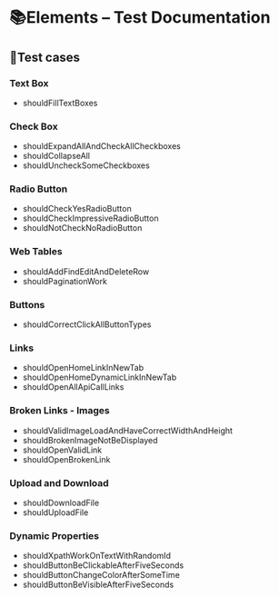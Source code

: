 # 📚Elements – Test Documentation

## 🧰Test cases

### Text Box

- shouldFillTextBoxes

### Check Box

- shouldExpandAllAndCheckAllCheckboxes
- shouldCollapseAll
- shouldUncheckSomeCheckboxes

### Radio Button

- shouldCheckYesRadioButton
- shouldCheckImpressiveRadioButton
- shouldNotCheckNoRadioButton

### Web Tables

- shouldAddFindEditAndDeleteRow
- shouldPaginationWork

### Buttons

- shouldCorrectClickAllButtonTypes

### Links

- shouldOpenHomeLinkInNewTab
- shouldOpenHomeDynamicLinkInNewTab
- shouldOpenAllApiCallLinks

### Broken Links - Images

- shouldValidImageLoadAndHaveCorrectWidthAndHeight
- shouldBrokenImageNotBeDisplayed
- shouldOpenValidLink
- shouldOpenBrokenLink

### Upload and Download

- shouldDownloadFile
- shouldUploadFile

### Dynamic Properties

- shouldXpathWorkOnTextWithRandomId
- shouldButtonBeClickableAfterFiveSeconds
- shouldButtonChangeColorAfterSomeTime
- shouldButtonBeVisibleAfterFiveSeconds
